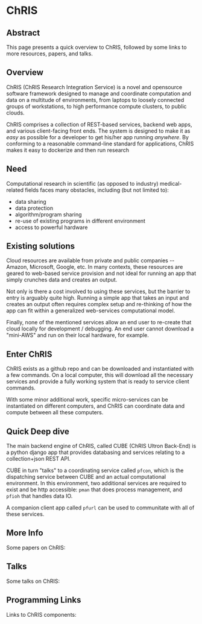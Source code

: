 # ChRIS

## Abstract
This page presents a quick overview to ChRIS, followed by some links to more resources, papers, and talks.

## Overview
ChRIS (ChRIS Research Integration Service) is a novel and opensource software framework designed to manage and coordinate computation and data on a multitude of environments, from laptops to loosely connected groups of workstations, to high performance compute clusters, to public clouds.

ChRIS comprises a collection of REST-based services, backend web apps, and various client-facing front ends. The system is designed to make it as *easy* as possible for a developer to get his/her app running *anywhere*. By conforming to a reasonable command-line standard for applications, ChRIS makes it easy to dockerize and then run research 

## Need

Computational research in scientific (as opposed to industry) medical-related fields faces many obstacles, including (but not limited to):

* data sharing
* data protection
* algorithm/program sharing
* re-use of existing programs in different environment
* access to powerful hardware

## Existing solutions

Cloud resources are available from private and public companies -- Amazon, Microsoft, Google, etc. In many contexts, these resources are geared to web-based service provision and not ideal for running an app that simply crunches data and creates an output.

Not only is there a cost involved to using these services, but the barrier to entry is arguably quite high. Running a simple app that takes an input and creates an output often requires complex setup and re-thinking of how the app can fit within a generalized web-services computational model.

Finally, none of the mentioned services allow an end user to re-create that cloud locally for development / debugging. An end user cannot download a "mini-AWS" and run on their local hardware, for example.

## Enter ChRIS

ChRIS exists as a github repo and can be downloaded and instantiated with a few commands. On a local computer, this will download all the necessary services and provide a fully working system that is ready to service client commands.

With some minor additional work, specific micro-services can be instantiated on different computers, and ChRIS can coordinate data and compute between all these computers.

## Quick Deep dive

The main backend engine of ChRIS, called CUBE (ChRIS Ultron Back-End) is a python django app that provides databasing and services relating to a collection+json REST API.

CUBE in turn "talks" to a coordinating service called ``pfcon``, which  is the dispatching service between CUBE and an actual computational environment. In this environment, two additional services are required to exist and be http accessible: ``pman`` that does process management, and ``pfioh`` that handles data IO.

A companion client app called ``pfurl`` can be used to communitate with all of these services.

## More Info

Some papers on ChRIS:

## Talks

Some talks on ChRIS:

## Programming Links

Links to ChRIS components:

